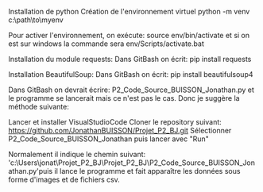 Installation de python
Création de l'environnement virtuel
python -m venv c:\path\to\myenv

Pour activer l'environnement, on exécute: source env/bin/activate 
et si on est sur windows la commande sera env/Scripts/activate.bat

Installation du module requests:
Dans GitBash on écrit:
pip install requests

Installation BeautifulSoup:
Dans GitBash on écrit:
pip install beautifulsoup4

Dans GitBash on devrait écrire: P2_Code_Source_BUISSON_Jonathan.py et le programme se lancerait mais ce n'est pas le cas. Donc je suggère la méthode suivante:

Lancer et installer VisualStudioCode
Cloner le repository suivant: https://github.com/JonathanBUISSON/Projet_P2_BJ.git
Sélectionner P2_Code_Source_BUISSON_Jonathan
puis lancer avec "Run"

Normalement il indique le chemin suivant: 'c:\Users\jonat\Projet_P2_BJ\Projet_P2_BJ\P2_Code_Source_BUISSON_Jonathan.py'puis il lance le programme et fait apparaître les données sous forme d'images et de fichiers csv.   


